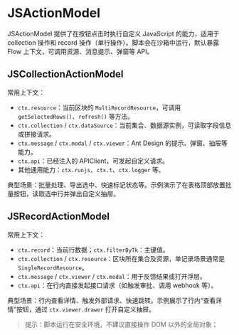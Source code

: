 # JSActionModel

JSActionModel 提供了在按钮点击时执行自定义 JavaScript 的能力，适用于 collection 操作和 record 操作（单行操作）。脚本会在沙箱中运行，默认暴露 Flow 上下文，可调用资源、消息提示、弹窗等 API。

## JSCollectionActionModel

<code src="./demos/collection-action.tsx"></code>

常用上下文：

- `ctx.resource`：当前区块的 `MultiRecordResource`，可调用 `getSelectedRows()`、`refresh()` 等方法。
- `ctx.collection` / `ctx.dataSource`：当前集合、数据源实例，可读取字段信息或拼接请求。
- `ctx.message` / `ctx.modal` / `ctx.viewer`：Ant Design 的提示、弹窗、抽屉等能力。
- `ctx.api`：已经注入的 APIClient，可发起自定义请求。
- 其他通用能力：`ctx.runjs`、`ctx.t`、`ctx.logger` 等。

典型场景：批量处理、导出选中、快速标记状态等。示例演示了在表格顶部放置批量按钮，读取选中行并弹出自定义抽屉。

## JSRecordActionModel

<code src="./demos/record-action.tsx"></code>

常用上下文：

- `ctx.record`：当前行数据；`ctx.filterByTk`：主键值。
- `ctx.collection` / `ctx.resource`：区块所在集合及资源，单记录场景通常是 `SingleRecordResource`。
- `ctx.message` / `ctx.viewer` / `ctx.modal`：用于反馈结果或打开浮层。
- `ctx.api`：在行内直接发起接口请求（如触发审批、调用 webhook 等）。

典型场景：行内查看详情、触发外部请求、快速跳转。示例展示了行内“查看详情”按钮，通过 `ctx.viewer.drawer` 打开自定义抽屉。

> 提示：脚本运行在安全环境，不建议直接操作 DOM 以外的全局对象；
